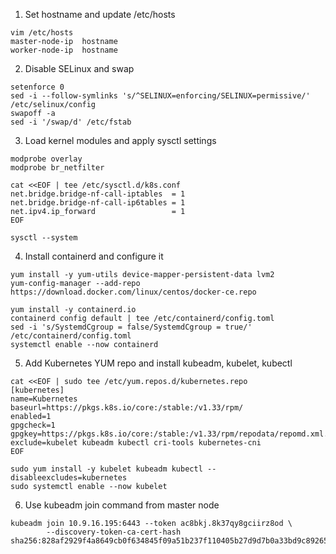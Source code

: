 1. Set hostname and update /etc/hosts
```
vim /etc/hosts
master-node-ip	hostname
worker-node-ip	hostname
```
2. Disable SELinux and swap
```
setenforce 0
sed -i --follow-symlinks 's/^SELINUX=enforcing/SELINUX=permissive/' /etc/selinux/config
swapoff -a
sed -i '/swap/d' /etc/fstab
```
3. Load kernel modules and apply sysctl settings
```
modprobe overlay
modprobe br_netfilter

cat <<EOF | tee /etc/sysctl.d/k8s.conf
net.bridge.bridge-nf-call-iptables  = 1
net.bridge.bridge-nf-call-ip6tables = 1
net.ipv4.ip_forward                 = 1
EOF

sysctl --system
```
4. Install containerd and configure it
```
yum install -y yum-utils device-mapper-persistent-data lvm2
yum-config-manager --add-repo https://download.docker.com/linux/centos/docker-ce.repo

yum install -y containerd.io
containerd config default | tee /etc/containerd/config.toml
sed -i 's/SystemdCgroup = false/SystemdCgroup = true/' /etc/containerd/config.toml
systemctl enable --now containerd
```
5. Add Kubernetes YUM repo and install kubeadm, kubelet, kubectl
```
cat <<EOF | sudo tee /etc/yum.repos.d/kubernetes.repo
[kubernetes]
name=Kubernetes
baseurl=https://pkgs.k8s.io/core:/stable:/v1.33/rpm/
enabled=1
gpgcheck=1
gpgkey=https://pkgs.k8s.io/core:/stable:/v1.33/rpm/repodata/repomd.xml.key
exclude=kubelet kubeadm kubectl cri-tools kubernetes-cni
EOF

sudo yum install -y kubelet kubeadm kubectl --disableexcludes=kubernetes
sudo systemctl enable --now kubelet
```
6. Use kubeadm join command from master node
```
kubeadm join 10.9.16.195:6443 --token ac8bkj.8k37qy8gciirz8od \
        --discovery-token-ca-cert-hash sha256:828af2929f4a8649cb0f634845f09a51b237f110405b27d9d7b0a33bd9c89265
```
